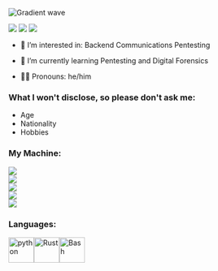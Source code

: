 ![Gradient wave](https://capsule-render.vercel.app/api?type=waving&height=200&text=MrOcelot&fontColor=0D1117&fontAlignY=45&color=gradient)

![](https://komarev.com/ghpvc/?username=Mr-Ocelot&color=579658&style=for-the-badge&label=Visits)
![](https://img.shields.io/badge/Discord:%20jester757-5865F2?style=for-the-badge&logo=discord&logoColor=white)
![](https://img.shields.io/badge/jijdev@proton.me-8B89CC?style=for-the-badge&logo=protonmail&logoColor=white)

- 👀 I’m interested in:
    Backend
    Communications
    Pentesting

- 🌱 I’m currently learning Pentesting and Digital Forensics
- 🙇‍♂️ Pronouns: he/him

### What I won't disclose, so please don't ask me:
- Age
- Nationality
- Hobbies

### My Machine:
![](https://img.shields.io/badge/alacritty-F46D01?style=for-the-badge&logo=alacritty&logoColor=white)<br>
![](https://img.shields.io/badge/Firefox_Browser-FF7139?style=for-the-badge&logo=Firefox-Browser&logoColor=white)<br>
![](https://img.shields.io/badge/Linux-FCC624?style=for-the-badge&logo=linux&logoColor=black)<br>
![](https://img.shields.io/badge/VSCode-0078D4?style=for-the-badge&logo=visual%20studio%20code&logoColor=white)<br>
![](https://img.shields.io/badge/NeoVim-%2357A143.svg?&style=for-the-badge&logo=neovim&logoColor=white)<br>

### Languages:
<img src="https://raw.githubusercontent.com/bablubambal/All_logo_and_pictures/1ac69ce5fbc389725f16f989fa53c62d6e1b4883/programming%20languages/python.svg" alt="python" height="50" width="50" /><img src="https://raw.githubusercontent.com/yurijserrano/Github-Profile-Readme-Logos/042e36c55d4d757621dedc4f03108213fbb57ec4/programming%20languages/rust.svg" alt="Rust" height="50" width="50" /><img src="https://raw.githubusercontent.com/yurijserrano/Github-Profile-Readme-Logos/042e36c55d4d757621dedc4f03108213fbb57ec4/programming%20languages/bash.svg" alt="Bash" height="50" width="50" /> 
